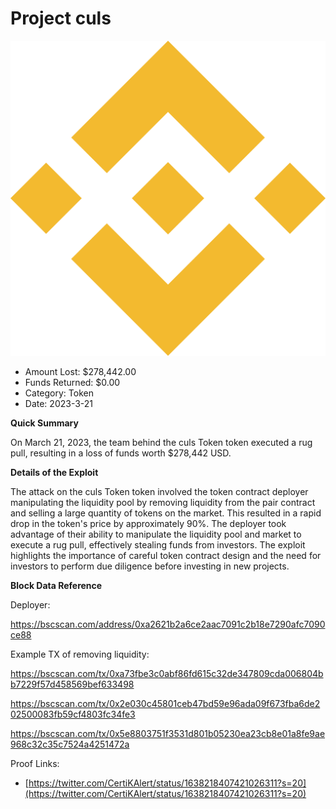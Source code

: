 # Project culs
![Project culs](/rektimages/Project-culs.png)
- Amount Lost: $278,442.00
- Funds Returned: $0.00
- Category: Token
- Date: 2023-3-21

**Quick Summary**

On March 21, 2023, the team behind the culs Token token executed a rug pull, resulting in a loss of funds worth $278,442 USD.

  


 **Details of the Exploit**

The attack on the culs Token token involved the token contract deployer manipulating the liquidity pool by removing liquidity from the pair contract and selling a large quantity of tokens on the market. This resulted in a rapid drop in the token's price by approximately 90%. The deployer took advantage of their ability to manipulate the liquidity pool and market to execute a rug pull, effectively stealing funds from investors. The exploit highlights the importance of careful token contract design and the need for investors to perform due diligence before investing in new projects.

  


 **Block Data Reference**

Deployer:

https://bscscan.com/address/0xa2621b2a6ce2aac7091c2b18e7290afc7090ce88

Example TX of removing liquidity:

https://bscscan.com/tx/0xa73fbe3c0abf86fd615c32de347809cda006804bb7229f57d458569bef633498

https://bscscan.com/tx/0x2e030c45801ceb47bd59e96ada09f673fba6de202500083fb59cf4803fc34fe3

https://bscscan.com/tx/0x5e8803751f3531d801b05230ea23cb8e01a8fe9ae968c32c35c7524a4251472a


Proof Links:
- [https://twitter.com/CertiKAlert/status/1638218407421026311?s=20](https://twitter.com/CertiKAlert/status/1638218407421026311?s=20)


